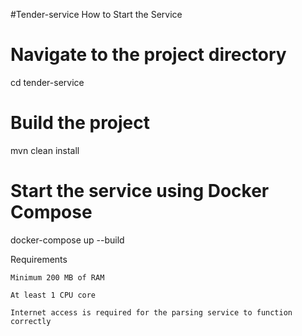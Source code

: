 #Tender-service
How to Start the Service

# Navigate to the project directory
cd tender-service

# Build the project
mvn clean install

# Start the service using Docker Compose
docker-compose up --build

Requirements

    Minimum 200 MB of RAM

    At least 1 CPU core

    Internet access is required for the parsing service to function correctly
